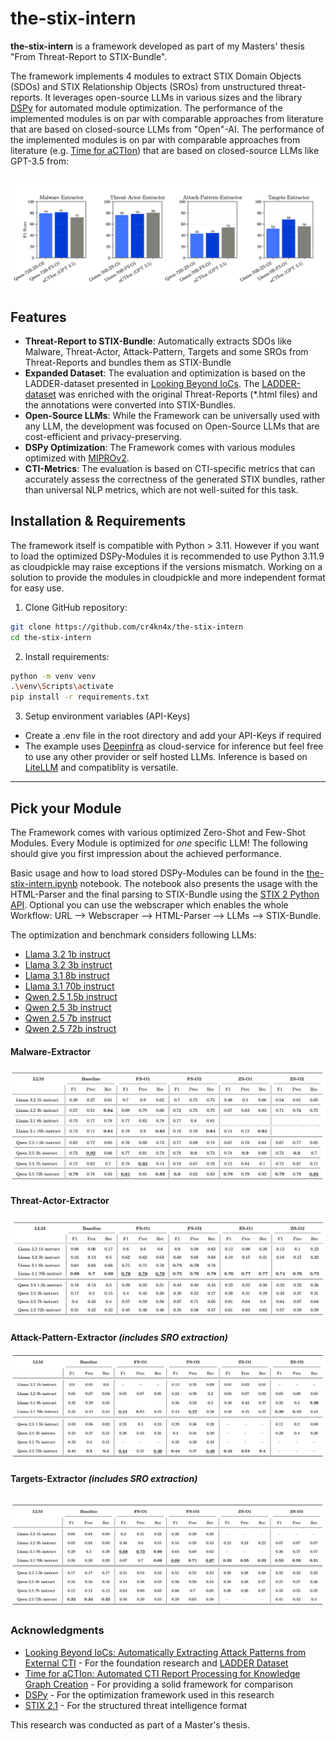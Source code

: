 # the-stix-intern

**the-stix-intern** is a framework developed as part of my Masters' thesis "From Threat-Report to STIX-Bundle". 

The framework implements 4 modules to extract STIX Domain Objects (SDOs) and STIX Relationship Objects (SROs) from unstructured threat-reports. It leverages open-source LLMs in various sizes and the library [DSPy](https://dspy.ai/) for automated module optimization. The performance of the implemented modules is on par with comparable approaches from literature that are based on closed-source LLMs from "Open"-AI. The performance of the implemented modules is on par with comparable approaches from literature (e.g. [Time for aCTIon](https://arxiv.org/abs/2307.10214)) that are based on closed-source LLMs like GPT-3.5 from: 

![alt text](res/performance_comparison.png)
---

## Features
- **Threat-Report to STIX-Bundle**: Automatically extracts SDOs like Malware, Threat-Actor, Attack-Pattern, Targets and some SROs from Threat-Reports and bundles them as STIX-Bundle 
- **Expanded Dataset**: The evaluation and optimization is based on the LADDER-dataset presented in [Looking Beyond IoCs](https://arxiv.org/abs/2211.01753). The [LADDER-dataset](https://github.com/aiforsec22/IEEEEuroSP23) was enriched with the original Threat-Reports (*.html files) and the annotations were converted into STIX-Bundles. 
- **Open-Source LLMs**: While the Framework can be universally used with any LLM, the development was focused on Open-Source LLMs that are cost-efficient and privacy-preserving. 
- **DSPy Optimization**: The Framework comes with various modules optimized with [MIPROv2](https://dspy.ai/api/optimizers/MIPROv2). 
- **CTI-Metrics**: The evaluation is based on CTI-specific metrics that can accurately assess the correctness of the generated STIX bundles, rather than universal NLP metrics, which are not well-suited for this task.


## Installation & Requirements
The framework itself is compatible with Python > 3.11. However if you want to load the optimized DSPy-Modules it is recommended to use Python 3.11.9 as cloudpickle may raise exceptions if the versions mismatch. Working on a solution to provide the modules in cloudpickle and more independent format for easy use. 


1. Clone GitHub repository:
```bash 
git clone https://github.com/cr4kn4x/the-stix-intern
cd the-stix-intern
```

2. Install requirements: 
```bash 
python -m venv venv 
.\venv\Scripts\activate
pip install -r requirements.txt
```

3. Setup environment variables (API-Keys)
- Create a .env file in the root directory and add your API-Keys if required 
- The example uses [Deepinfra](https://deepinfra.com) as cloud-service for inference but feel free to use any other provider or self hosted LLMs. Inference is based on [LiteLLM](https://www.litellm.ai/) and compatiblity is versatile. 
--- 


## Pick your Module 
The Framework comes with various optimized Zero-Shot and Few-Shot Modules. Every Module is optimized for *one* specific LLM! The following should give you first impression about the achieved performance. 

Basic usage and how to load stored DSPy-Modules can be found in the [the-stix-intern.ipynb](./the-stix-intern.ipynb) notebook. The notebook also presents the usage with the HTML-Parser and the final parsing to STIX-Bundle using the [STIX 2 Python API](https://stix2.readthedocs.io/en/latest/). Optional you can use the webscraper which enables the whole Workflow: URL --> Webscraper --> HTML-Parser --> LLMs --> STIX-Bundle. 

The optimization and benchmark considers following LLMs: 
- [Llama 3.2 1b instruct](https://huggingface.co/meta-llama/Llama-3.2-1B-Instruct)
- [Llama 3.2 3b instruct](https://huggingface.co/meta-llama/Llama-3.2-3B-Instruct)
- [Llama 3.1 8b instruct](https://huggingface.co/meta-llama/Llama-3.1-8B-Instruct)
- [Llama 3.1 70b instruct](https://huggingface.co/meta-llama/Llama-3.1-70B-Instruct)
- [Qwen 2.5 1.5b instruct](https://huggingface.co/Qwen/Qwen2.5-1.5B-Instruct)
- [Qwen 2.5 3b instruct](https://huggingface.co/Qwen/Qwen2.5-3B-Instruct)
- [Qwen 2.5 7b instruct](https://huggingface.co/Qwen/Qwen2.5-7B-Instruct)
- [Qwen 2.5 72b instruct](https://huggingface.co/Qwen/Qwen2.5-72B-Instruct)

#### Malware-Extractor 
![malware_performance](res/malware_performance.png)

#### Threat-Actor-Extractor 
![threat_actor_performance](res/threat_actor_performance.png)

#### Attack-Pattern-Extractor *(includes SRO extraction)*
![attack_pattern_performance](res/attack_pattern_performance.png)

#### Targets-Extractor *(includes SRO extraction)*
![targets_extractor_performance](res/targets_extractor_performance.png)
--- 




### Acknowledgments
- [Looking Beyond IoCs: Automatically Extracting Attack Patterns from External CTI](https://arxiv.org/abs/2211.01753) - For the foundation research and [LADDER Dataset](https://github.com/aiforsec22/IEEEEuroSP23)
- [Time for aCTIon: Automated CTI Report Processing for Knowledge Graph Creation](https://arxiv.org/abs/2307.10214) - For providing a solid framework for comparison
- [DSPy](https://dspy.ai/) - For the optimization framework used in this research
- [STIX 2.1](https://oasis-open.github.io/cti-documentation/) - For the structured threat intelligence format

This research was conducted as part of a Master's thesis.